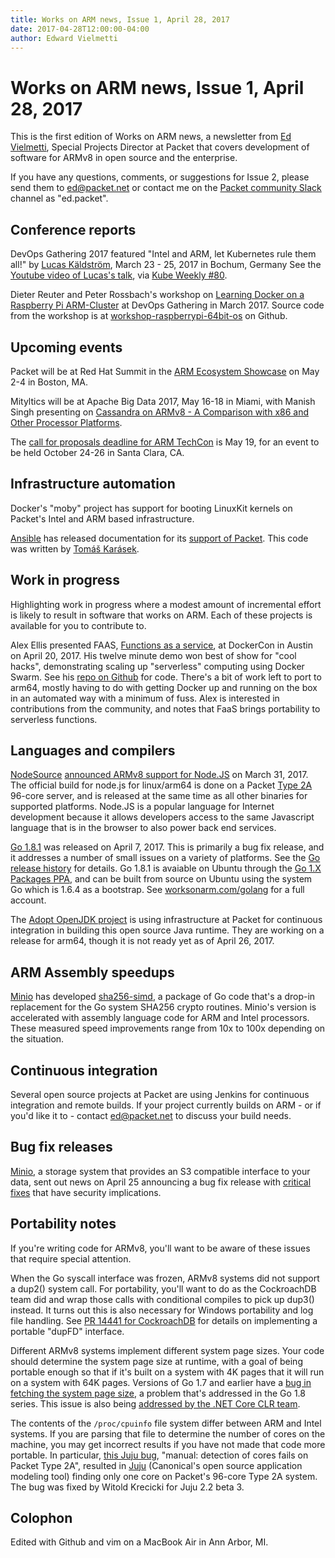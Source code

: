 ```yaml
---
title: Works on ARM news, Issue 1, April 28, 2017
date: 2017-04-28T12:00:00-04:00
author: Edward Vielmetti
---
```


# Works on ARM news, Issue 1, April 28, 2017

This is the first edition of Works on ARM news, a newsletter
from [Ed Vielmetti], Special Projects Director at Packet that covers development of
software for ARMv8 in open source and the enterprise.

[Ed Vielmetti]:https://www.packet.net/about/ed-vielmetti/

If you have any questions, comments, or suggestions for Issue 2, please 
send them to ed@packet.net or contact me on the [Packet community Slack]
channel as "ed.packet".

[Packet community Slack]:https://slack.packet.net/

## Conference reports

DevOps Gathering 2017 featured "Intel and ARM, let Kubernetes rule them
all!" by [Lucas Käldström], March 23 - 25, 2017 in Bochum, Germany
See the [Youtube video of Lucas's talk], via [Kube Weekly #80].

[Youtube video of Lucas's talk]:https://www.youtube.com/watch?v=MxeVwAbRbDM
[Lucas Käldström]:https://twitter.com/kubernetesonarm
[Kube Weekly #80]:https://kubeweekly.com/kubeweekly-80/

Dieter Reuter and Peter Rossbach's workshop on 
[Learning Docker on a Raspberry Pi ARM-Cluster]
at DevOps Gathering in March 2017. Source code from
the workshop is at [workshop-raspberrypi-64bit-os] on Github.

[Learning Docker on a Raspberry Pi ARM-Cluster]:https://devops-gathering.io/workshops/Learning-Docker-on-a-Raspberry-Pi-ARM-Cluster/
[workshop-raspberrypi-64bit-os]:https://github.com/DieterReuter/workshop-raspberrypi-64bit-os

## Upcoming events

Packet will be at Red Hat Summit in the 
[ARM Ecosystem Showcase] on May 2-4 in Boston, MA. 

[ARM Ecosystem Showcase]:https://www.arm.com/about/events/red-hat-summit-2017.php

Mityltics will be at Apache Big Data 2017, May 16-18 in Miami, 
with Manish Singh presenting on 
[Cassandra on ARMv8 - A Comparison with x86 and Other Processor Platforms].

[Cassandra on ARMv8 - A Comparison with x86 and Other Processor Platforms]:https://apachebigdata2017.sched.com/event/9zsr/cassandra-on-armv8-a-comparison-with-x86-and-other-processor-platforms-manish-singh-mitylytics

The [call for proposals deadline for ARM TechCon] is May 19,
for an event to be held October 24-26 in Santa Clara, CA.

[call for proposals deadline for ARM TechCon]:http://www.armtechcon.com/arm-techcon-2017-call-for-proposals-now-open/

## Infrastructure automation

Docker's "moby" project has support for booting LinuxKit kernels
on Packet's Intel and ARM based infrastructure.

[Ansible] has released documentation for its [support of Packet].
This code was written by [Tomáš Karásek].

[Ansible]:http://www.ansible.com
[support of Packet]:http://docs.ansible.com/ansible/guide_packet.html
[Tomáš Karásek]:https://github.com/t0mk

## Work in progress

Highlighting work in progress where a modest amount of 
incremental effort is likely to result in software that 
works on ARM. Each of these projects is available for
you to contribute to.

Alex Ellis presented FAAS, 
[Functions as a service],
at DockerCon in Austin on April 20, 2017.
His twelve minute demo won best of show for "cool hacks",
demonstrating scaling up "serverless" computing using Docker Swarm.
See his [repo on Github] for
code. There's a bit of work left to port to arm64, mostly having to do with
getting Docker up and running on the box in an automated way with a minimum of fuss.
Alex is interested in contributions from the community, and notes that FaaS
brings portability to serverless functions.

[Functions as a service]:http://blog.alexellis.io/dockercon-2017-captains-log/
[repo on Github]:https://github.com/alexellis/faas-dockercon

## Languages and compilers

[NodeSource] [announced ARMv8 support for Node.JS] on March 31, 2017.
The official build for node.js for linux/arm64 is done on
a Packet [Type 2A] 96-core server, and is released at the same time
as all other binaries for supported platforms. Node.JS is
a popular language for Internet development because it allows
developers access to the same Javascript language that is
in the browser to also power back end services.

[NodeSource]:https://nodesource.com/
[announced ARMv8 support for Node.JS]:https://nodesource.com/blog/announcing-arm64-support-in-our-node-js-package-repositories
[Type 2A]:https://www.packet.net/bare-metal/servers/type-2a/

[Go 1.8.1] was released on April 7, 2017. This is primarily a
bug fix release, and it addresses a number of small issues
on a variety of platforms. See the [Go release history] for details.
Go 1.8.1 is avaiable on Ubuntu through the [Go 1.X Packages PPA],
and can be built from source on Ubuntu using the system Go
which is 1.6.4 as a bootstrap. See [worksonarm.com/golang]
for a full account.

[Go 1.8.1]:https://golang.org/
[Go release history]:https://golang.org/doc/devel/release.html#go1.8.minor
[Go 1.X Packages PPA]:https://launchpad.net/~gophers/+archive/ubuntu/archive
[worksonarm.com/golang]:http://worksonarm.com/golang

The [Adopt OpenJDK project] is using infrastructure at Packet for
continuous integration in 
building this open source Java runtime. They are working on a release for arm64,
though it is not ready yet as of April 26, 2017.

[Adopt OpenJDK project]:https://adoptopenjdk.net/

## ARM Assembly speedups

[Minio] has developed [sha256-simd], a package of Go code
that's a drop-in replacement for the Go system SHA256 crypto
routines. Minio's version is accelerated with assembly language
code for ARM and Intel processors. These measured speed
improvements range from 10x to 100x depending on the situation.

[Minio]:http://minio.io
[sha256-simd]:https://github.com/minio/sha256-simd/

## Continuous integration

Several open source projects at Packet are using Jenkins
for continuous integration and remote builds. If your project
currently builds on ARM - or if you'd like it to - contact
ed@packet.net to discuss your build needs.

## Bug fix releases

[Minio], a storage system that provides an S3 compatible
interface to your data, sent out news on April 25 announcing
a bug fix release with [critical fixes] that have security implications. 

[critical fixes]:https://github.com/minio/minio/releases/tag/RELEASE.2017-04-25T01-27-49Z

## Portability notes

If you're writing code for ARMv8, you'll want to 
be aware of these issues that require special attention.

When the Go syscall interface was frozen, ARMv8 systems did
not support a dup2() system call. For portability, you'll
want to do as the CockroachDB team did and wrap those calls
with conditional compiles to pick up dup3() instead. It turns
out this is also necessary for Windows portability and log file
handling. See [PR 14441 for CockroachDB] for details on implementing
a portable "dupFD" interface.

[PR 14441 for CockroachDB]:https://github.com/cockroachdb/cockroach/pull/14441

Different ARMv8 systems implement different system page sizes.
Your code should determine the system page size at runtime, with
a goal of being portable enough so that if it's built on a system
with 4K pages that it will run on a system with 64K pages. Versions
of Go 1.7 and earlier have a [bug in fetching the system page size],
a problem that's addressed in the Go 1.8 series. This issue is
also being [addressed by the .NET Core CLR team].

[bug in fetching the system page size]:https://github.com/golang/go/issues/10180
[addressed by the .NET Core CLR team]:https://github.com/dotnet/coreclr/issues/9517

The contents of the `/proc/cpuinfo` file system differ between
ARM and Intel systems. If you are parsing that file to determine
the number of cores on the machine, you may get incorrect results
if you have not made that code more portable. In particular,
[this Juju bug], "manual: detection of cores fails on Packet Type 2A",
resulted in [Juju] (Canonical's open source application modeling tool) finding only one core
on Packet's 96-core Type 2A system. The bug was fixed by Witold Krecicki
for Juju 2.2 beta 3.

[this Juju bug]:https://bugs.launchpad.net/juju/+bug/1664434
[Juju]:https://jujucharms.com/
## Colophon

Edited with Github and vim on a MacBook Air in Ann Arbor, MI.
